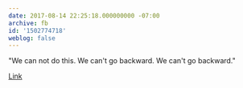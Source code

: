 ```yaml
---
date: 2017-08-14 22:25:18.000000000 -07:00
archive: fb
id: '1502774718'
weblog: false
---
```


"We can not do this. We can't go backward. We can't go backward."

[Link](https://twitter.com/FallonTonight/status/897301220020408320)
